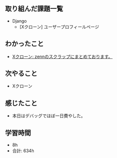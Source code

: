 ## 取り組んだ課題一覧

- Django
    - [Xクローン] ユーザープロフィールページ
## わかったこと
- [Xクローン: zennのスクラップにまとめております。](https://zenn.dev/r2i5w/scraps/6352d9f5ff917b)
## 次やること

-  Xクローン


## 感じたこと
- 本日はデバッグでほぼ一日費やした。
## 学習時間

- 8h
- 合計: 634h